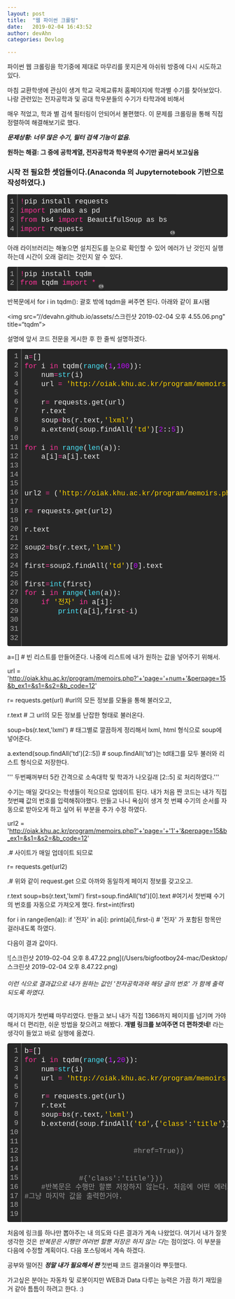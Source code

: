 ```yaml
---
layout: post
title:  "웹 파이썬 크롤링"
date:   2019-02-04 16:43:52
author: devAhn
categories: Devlog

---
```




파이썬 웹 크롤링을 학기중에 제대로 마무리를 못지은게 아쉬워 방중에 다시 시도하고 있다. 


마침 교환학생에 관심이 생겨 학교 국제교류처 홈페이지에 학과별 수기를 찾아보았다. 나랑 관련있는 전자공학과 및 공대 학우분들의 수기가 타학과에 비해서


매우 적었고, 학과 별 검색 필터링이 안되어서 불편했다. 이 문제를 크롤링을 통해 직접 정렬하여 해결해보기로 했다.






***문제상황: 너무 많은 수기, 필터 검색 기능이 없음.***

**원하는 해결: 그 중에 공학계열, 전자공학과 학우분의 수기만 골라서 보고싶음**




### 시작 전 필요한 셋업들이다.(Anaconda 의 Jupyternotebook 기반으로 작성하였다.)

<div class="colorscripter-code" style="color:#f0f0f0; font-family:Consolas, 'Liberation Mono', Menlo, Courier, monospace !important; position:relative !important; overflow:auto"><table class="colorscripter-code-table" style="margin:0; padding:0; border:none; background-color:#272727; border-radius:4px;" cellspacing="0" cellpadding="0"><tr><td style="padding:6px; border-right:2px solid #4f4f4f"><div style="margin:0; padding:0; word-break:normal; text-align:right; color:#aaa; font-family:Consolas, 'Liberation Mono', Menlo, Courier, monospace !important; line-height:130%"><div style="line-height:130%">1</div><div style="line-height:130%">2</div><div style="line-height:130%">3</div><div style="line-height:130%">4</div></div></td><td style="padding:6px 0"><div style="margin:0; padding:0; color:#f0f0f0; font-family:Consolas, 'Liberation Mono', Menlo, Courier, monospace !important; line-height:130%"><div style="padding:0 6px; white-space:pre; line-height:130%"><span style="color:#0086b3"></span><span style="color:#ff3399">!</span>pip&nbsp;install&nbsp;requests</div><div style="padding:0 6px; white-space:pre; line-height:130%"><span style="color:#ff3399">import</span>&nbsp;pandas&nbsp;as&nbsp;pd</div><div style="padding:0 6px; white-space:pre; line-height:130%"><span style="color:#ff3399">from</span>&nbsp;bs4&nbsp;<span style="color:#ff3399">import</span>&nbsp;BeautifulSoup&nbsp;as&nbsp;bs</div><div style="padding:0 6px; white-space:pre; line-height:130%"><span style="color:#ff3399">import</span>&nbsp;requests</div></div></td><td style="vertical-align:bottom; padding:0 2px 4px 0"><a href="http://colorscripter.com/info#e" target="_blank" style="text-decoration:none; color:white"><span style="font-size:9px; word-break:normal; background-color:#4f4f4f; color:white; border-radius:10px; padding:1px">cs</span></a></td></tr></table></div>




아래 라이브러리는 해놓으면 설치진도를 눈으로 확인할 수 있어 에러가 난 것인지 실행하는데 시간이 오래 걸리는 것인지 알 수 있다.




<div class="colorscripter-code" style="color:#f0f0f0; font-family:Consolas, 'Liberation Mono', Menlo, Courier, monospace !important; position:relative !important; overflow:auto"><table class="colorscripter-code-table" style="margin:0; padding:0; border:none; background-color:#272727; border-radius:4px;" cellspacing="0" cellpadding="0"><tr><td style="padding:6px; border-right:2px solid #4f4f4f"><div style="margin:0; padding:0; word-break:normal; text-align:right; color:#aaa; font-family:Consolas, 'Liberation Mono', Menlo, Courier, monospace !important; line-height:130%"><div style="line-height:130%">1</div><div style="line-height:130%">2</div></div></td><td style="padding:6px 0"><div style="margin:0; padding:0; color:#f0f0f0; font-family:Consolas, 'Liberation Mono', Menlo, Courier, monospace !important; line-height:130%"><div style="padding:0 6px; white-space:pre; line-height:130%"><span style="color:#0086b3"></span><span style="color:#ff3399">!</span>pip&nbsp;install&nbsp;tqdm</div><div style="padding:0 6px; white-space:pre; line-height:130%"><span style="color:#ff3399">from</span>&nbsp;tqdm&nbsp;<span style="color:#ff3399">import</span>&nbsp;<span style="color:#0086b3"></span><span style="color:#ff3399">*</span></div></div></td><td style="vertical-align:bottom; padding:0 2px 4px 0"><a href="http://colorscripter.com/info#e" target="_blank" style="text-decoration:none; color:white"><span style="font-size:9px; word-break:normal; background-color:#4f4f4f; color:white; border-radius:10px; padding:1px">cs</span></a></td></tr></table></div>

반복문에서 for i in tqdm(): 
괄호 밖에 tqdm을 써주면 된다. 아래와 같이 표시됌

<img src=“//devahn.github.io/assets/스크린샷 2019-02-04 오후 4.55.06.png" title=“tqdm”>



설명에 앞서 코드 전문을 게시한 후 한 줄씩 설명하겠다.

<div class="colorscripter-code" style="color:#f0f0f0; font-family:Consolas, 'Liberation Mono', Menlo, Courier, monospace !important; position:relative !important; overflow:auto"><table class="colorscripter-code-table" style="margin:0; padding:0; border:none; background-color:#272727; border-radius:4px;" cellspacing="0" cellpadding="0"><tr><td style="padding:6px; border-right:2px solid #4f4f4f"><div style="margin:0; padding:0; word-break:normal; text-align:right; color:#aaa; font-family:Consolas, 'Liberation Mono', Menlo, Courier, monospace !important; line-height:130%"><div style="line-height:130%">1</div><div style="line-height:130%">2</div><div style="line-height:130%">3</div><div style="line-height:130%">4</div><div style="line-height:130%">5</div><div style="line-height:130%">6</div><div style="line-height:130%">7</div><div style="line-height:130%">8</div><div style="line-height:130%">9</div><div style="line-height:130%">10</div><div style="line-height:130%">11</div><div style="line-height:130%">12</div><div style="line-height:130%">13</div><div style="line-height:130%">14</div><div style="line-height:130%">15</div><div style="line-height:130%">16</div><div style="line-height:130%">17</div><div style="line-height:130%">18</div><div style="line-height:130%">19</div><div style="line-height:130%">20</div><div style="line-height:130%">21</div><div style="line-height:130%">22</div><div style="line-height:130%">23</div><div style="line-height:130%">24</div><div style="line-height:130%">25</div><div style="line-height:130%">26</div><div style="line-height:130%">27</div><div style="line-height:130%">28</div><div style="line-height:130%">29</div><div style="line-height:130%">30</div><div style="line-height:130%">31</div><div style="line-height:130%">32</div></div></td><td style="padding:6px 0"><div style="margin:0; padding:0; color:#f0f0f0; font-family:Consolas, 'Liberation Mono', Menlo, Courier, monospace !important; line-height:130%"><div style="padding:0 6px; white-space:pre; line-height:130%">a<span style="color:#0086b3"></span><span style="color:#ff3399">=</span>[]</div><div style="padding:0 6px; white-space:pre; line-height:130%"><span style="color:#ff3399">for</span>&nbsp;i&nbsp;<span style="color:#ff3399">in</span>&nbsp;tqdm(<span style="color:#4be6fa">range</span>(<span style="color:#c10aff">1</span>,<span style="color:#c10aff">100</span>)):</div><div style="padding:0 6px; white-space:pre; line-height:130%">&nbsp;&nbsp;&nbsp;&nbsp;num<span style="color:#0086b3"></span><span style="color:#ff3399">=</span><span style="color:#4be6fa">str</span>(i)</div><div style="padding:0 6px; white-space:pre; line-height:130%">&nbsp;&nbsp;&nbsp;&nbsp;url&nbsp;<span style="color:#0086b3"></span><span style="color:#ff3399">=</span>&nbsp;<span style="color:#ffd500">'http://oiak.khu.ac.kr/program/memoirs.php?'</span><span style="color:#0086b3"></span><span style="color:#ff3399">+</span><span style="color:#ffd500">'page='</span><span style="color:#0086b3"></span><span style="color:#ff3399">+</span>num<span style="color:#0086b3"></span><span style="color:#ff3399">+</span><span style="color:#ffd500">'&amp;perpage=15&amp;b_ex1=&amp;s1=&amp;s2=&amp;b_code=12'</span></div><div style="padding:0 6px; white-space:pre; line-height:130%">&nbsp;&nbsp;&nbsp;&nbsp;</div><div style="padding:0 6px; white-space:pre; line-height:130%">&nbsp;&nbsp;&nbsp;&nbsp;r<span style="color:#0086b3"></span><span style="color:#ff3399">=</span>&nbsp;requests.get(url)</div><div style="padding:0 6px; white-space:pre; line-height:130%">&nbsp;&nbsp;&nbsp;&nbsp;r.text</div><div style="padding:0 6px; white-space:pre; line-height:130%">&nbsp;&nbsp;&nbsp;&nbsp;soup<span style="color:#0086b3"></span><span style="color:#ff3399">=</span>bs(r.text,<span style="color:#ffd500">'lxml'</span>)</div><div style="padding:0 6px; white-space:pre; line-height:130%">&nbsp;&nbsp;&nbsp;&nbsp;a.extend(soup.findAll(<span style="color:#ffd500">'td'</span>)[<span style="color:#c10aff">2</span>::<span style="color:#c10aff">5</span>])</div><div style="padding:0 6px; white-space:pre; line-height:130%">&nbsp;</div><div style="padding:0 6px; white-space:pre; line-height:130%"><span style="color:#ff3399">for</span>&nbsp;i&nbsp;<span style="color:#ff3399">in</span>&nbsp;<span style="color:#4be6fa">range</span>(<span style="color:#4be6fa">len</span>(a)):</div><div style="padding:0 6px; white-space:pre; line-height:130%">&nbsp;&nbsp;&nbsp;&nbsp;a[i]<span style="color:#0086b3"></span><span style="color:#ff3399">=</span>a[i].text</div><div style="padding:0 6px; white-space:pre; line-height:130%">&nbsp;</div><div style="padding:0 6px; white-space:pre; line-height:130%">&nbsp;&nbsp;&nbsp;&nbsp;</div><div style="padding:0 6px; white-space:pre; line-height:130%">&nbsp;&nbsp;&nbsp;&nbsp;</div><div style="padding:0 6px; white-space:pre; line-height:130%">url2&nbsp;<span style="color:#0086b3"></span><span style="color:#ff3399">=</span>&nbsp;(<span style="color:#ffd500">'http://oiak.khu.ac.kr/program/memoirs.php?'</span><span style="color:#0086b3"></span><span style="color:#ff3399">+</span><span style="color:#ffd500">'page='</span><span style="color:#0086b3"></span><span style="color:#ff3399">+</span><span style="color:#ffd500">'1'</span><span style="color:#0086b3"></span><span style="color:#ff3399">+</span><span style="color:#ffd500">'&amp;perpage=15&amp;b_ex1=&amp;s1=&amp;s2=&amp;b_code=12'</span>)</div><div style="padding:0 6px; white-space:pre; line-height:130%">&nbsp;</div><div style="padding:0 6px; white-space:pre; line-height:130%">r<span style="color:#0086b3"></span><span style="color:#ff3399">=</span>&nbsp;requests.get(url2)</div><div style="padding:0 6px; white-space:pre; line-height:130%">&nbsp;</div><div style="padding:0 6px; white-space:pre; line-height:130%">r.text</div><div style="padding:0 6px; white-space:pre; line-height:130%">&nbsp;</div><div style="padding:0 6px; white-space:pre; line-height:130%">soup2<span style="color:#0086b3"></span><span style="color:#ff3399">=</span>bs(r.text,<span style="color:#ffd500">'lxml'</span>)</div><div style="padding:0 6px; white-space:pre; line-height:130%">&nbsp;</div><div style="padding:0 6px; white-space:pre; line-height:130%">first<span style="color:#0086b3"></span><span style="color:#ff3399">=</span>soup2.findAll(<span style="color:#ffd500">'td'</span>)[<span style="color:#c10aff">0</span>].text</div><div style="padding:0 6px; white-space:pre; line-height:130%">&nbsp;</div><div style="padding:0 6px; white-space:pre; line-height:130%">first<span style="color:#0086b3"></span><span style="color:#ff3399">=</span><span style="color:#4be6fa">int</span>(first)</div><div style="padding:0 6px; white-space:pre; line-height:130%"><span style="color:#ff3399">for</span>&nbsp;i&nbsp;<span style="color:#ff3399">in</span>&nbsp;<span style="color:#4be6fa">range</span>(<span style="color:#4be6fa">len</span>(a)):</div><div style="padding:0 6px; white-space:pre; line-height:130%">&nbsp;&nbsp;&nbsp;&nbsp;<span style="color:#ff3399">if</span>&nbsp;<span style="color:#ffd500">'전자'</span>&nbsp;<span style="color:#ff3399">in</span>&nbsp;a[i]:</div><div style="padding:0 6px; white-space:pre; line-height:130%">&nbsp;&nbsp;&nbsp;&nbsp;&nbsp;&nbsp;&nbsp;&nbsp;<span style="color:#4be6fa">print</span>(a[i],first<span style="color:#0086b3"></span><span style="color:#ff3399">-</span>i)</div><div style="padding:0 6px; white-space:pre; line-height:130%">&nbsp;&nbsp;&nbsp;&nbsp;&nbsp;&nbsp;&nbsp;&nbsp;</div><div style="padding:0 6px; white-space:pre; line-height:130%">&nbsp;</div><div style="padding:0 6px; white-space:pre; line-height:130%">&nbsp;</div></div><div style="text-align:right; margin-top:-13px; margin-right:5px; font-size:9px; font-style:italic"><a href="http://colorscripter.com/info#e" target="_blank" style="color:#4f4f4f; text-decoration:none">Colored by Color Scripter</a></div></td><td style="vertical-align:bottom; padding:0 2px 4px 0"><a href="http://colorscripter.com/info#e" target="_blank" style="text-decoration:none; color:white"><span style="font-size:9px; word-break:normal; background-color:#4f4f4f; color:white; border-radius:10px; padding:1px">cs</span></a></td></tr></table></div>

a=[] # 빈 리스트를 만들어준다. 나중에 리스트에 내가 원하는 값을 넣어주기 위해서.

url = 'http://oiak.khu.ac.kr/program/memoirs.php?'+'page='+num+'&perpage=15&b_ex1=&s1=&s2=&b_code=12'
    
r= requests.get(url) #url의 모든 정보를 모듈을 통해 불러오고,

r.text # 그 url의 모든 정보를 난잡한 형태로 불러온다. 

soup=bs(r.text,'lxml') # 태그별로 깔끔하게 정리해서 lxml, html 형식으로 soup에 넣어준다.

a.extend(soup.findAll('td')[2::5]) # soup.findAll('td')는 td태그를 모두 불러와 리스트 형식으로 저장한다.


  ''' 두번째꺼부터 5칸 간격으로 소속대학 및 학과가 나오길래 [2::5] 로 처리하였다.'''
  
 수기는 매일 갖다오는 학생들이 적으므로 업데이트 된다. 내가 처음 짠 코드는 내가 직접 첫번쨰 값의 번호를 입력해줘야했다. 만들고 나니 욕심이 생겨 첫 번쨰 수기의 순서를 자동으로 받아오게 하고 싶어 뒤 부분을 추가 수정 하였다.
 
url2 = 'http://oiak.khu.ac.kr/program/memoirs.php?'+'page='+'1'+'&perpage=15&b_ex1=&s1=&s2=&b_code=12'
  
 .# 사이트가 매일 업데이트 되므로
  
r= requests.get(url2)

 .# 위와 같이 request.get 으로 아까와 동일하게 페이지 정보를 갖고오고.
 
r.text
soup=bs(r.text,'lxml')
first=soup.findAll('td')[0].text #여기서 첫번쨰 수기의 번호를 자동으로 가져오게 했다.
first=int(first)


for i in range(len(a)):
    if '전자' in a[i]:
        print(a[i],first-i) # '전자' 가 포함된 항목만 걸러내도록 하였다.
         
다음이 결과 값이다. 

![스크린샷 2019-02-04 오후 8.47.22.png](/Users/bigfootboy24-mac/Desktop/스크린샷 2019-02-04 오후 8.47.22.png)


        
 ###### 이런 식으로 결과값으로 내가 원하는 값인 '전자공학과와 해당 글의 번호' 가 함께 출력되도록 하였다.
 
 여기까지가 첫번쨰 마무리였다. 만들고 보니 내가 직접 1366까지 페이지를 넘기며 가야해서 더 편리한, 쉬운 방법을 찾으려고 해봤다. 
 **개별 링크를 보여주면 더 편하겟네!**
라는 생각이 들었고 바로 실행에 옮겼다.  
<div class="colorscripter-code" style="color:#f0f0f0; font-family:Consolas, 'Liberation Mono', Menlo, Courier, monospace !important; position:relative !important; overflow:auto"><table class="colorscripter-code-table" style="margin:0; padding:0; border:none; background-color:#272727; border-radius:4px;" cellspacing="0" cellpadding="0"><tr><td style="padding:6px; border-right:2px solid #4f4f4f"><div style="margin:0; padding:0; word-break:normal; text-align:right; color:#aaa; font-family:Consolas, 'Liberation Mono', Menlo, Courier, monospace !important; line-height:130%"><div style="line-height:130%">1</div><div style="line-height:130%">2</div><div style="line-height:130%">3</div><div style="line-height:130%">4</div><div style="line-height:130%">5</div><div style="line-height:130%">6</div><div style="line-height:130%">7</div><div style="line-height:130%">8</div><div style="line-height:130%">9</div><div style="line-height:130%">10</div><div style="line-height:130%">11</div><div style="line-height:130%">12</div><div style="line-height:130%">13</div><div style="line-height:130%">14</div><div style="line-height:130%">15</div><div style="line-height:130%">16</div><div style="line-height:130%">17</div><div style="line-height:130%">18</div><div style="line-height:130%">19</div></div></td><td style="padding:6px 0"><div style="margin:0; padding:0; color:#f0f0f0; font-family:Consolas, 'Liberation Mono', Menlo, Courier, monospace !important; line-height:130%"><div style="padding:0 6px; white-space:pre; line-height:130%">b<span style="color:#0086b3"></span><span style="color:#ff3399">=</span>[]</div><div style="padding:0 6px; white-space:pre; line-height:130%"><span style="color:#ff3399">for</span>&nbsp;i&nbsp;<span style="color:#ff3399">in</span>&nbsp;tqdm(<span style="color:#4be6fa">range</span>(<span style="color:#c10aff">1</span>,<span style="color:#c10aff">20</span>)):</div><div style="padding:0 6px; white-space:pre; line-height:130%">&nbsp;&nbsp;&nbsp;&nbsp;num<span style="color:#0086b3"></span><span style="color:#ff3399">=</span><span style="color:#4be6fa">str</span>(i)</div><div style="padding:0 6px; white-space:pre; line-height:130%">&nbsp;&nbsp;&nbsp;&nbsp;url&nbsp;<span style="color:#0086b3"></span><span style="color:#ff3399">=</span>&nbsp;<span style="color:#ffd500">'http://oiak.khu.ac.kr/program/memoirs.php?'</span><span style="color:#0086b3"></span><span style="color:#ff3399">+</span><span style="color:#ffd500">'page='</span><span style="color:#0086b3"></span><span style="color:#ff3399">+</span>num<span style="color:#0086b3"></span><span style="color:#ff3399">+</span><span style="color:#ffd500">'&amp;perpage=15&amp;b_ex1=&amp;s1=&amp;s2=&amp;b_code=12'</span></div><div style="padding:0 6px; white-space:pre; line-height:130%">&nbsp;&nbsp;&nbsp;&nbsp;</div><div style="padding:0 6px; white-space:pre; line-height:130%">&nbsp;&nbsp;&nbsp;&nbsp;r<span style="color:#0086b3"></span><span style="color:#ff3399">=</span>&nbsp;requests.get(url)</div><div style="padding:0 6px; white-space:pre; line-height:130%">&nbsp;&nbsp;&nbsp;&nbsp;r.text</div><div style="padding:0 6px; white-space:pre; line-height:130%">&nbsp;&nbsp;&nbsp;&nbsp;soup<span style="color:#0086b3"></span><span style="color:#ff3399">=</span>bs(r.text,<span style="color:#ffd500">'lxml'</span>)</div><div style="padding:0 6px; white-space:pre; line-height:130%">&nbsp;&nbsp;&nbsp;&nbsp;b.extend(soup.findAll(<span style="color:#ffd500">'td'</span>,{<span style="color:#ffd500">'class'</span>:<span style="color:#ffd500">'title'</span>}))</div><div style="padding:0 6px; white-space:pre; line-height:130%">&nbsp;&nbsp;&nbsp;&nbsp;&nbsp;&nbsp;&nbsp;&nbsp;&nbsp;&nbsp;&nbsp;&nbsp;&nbsp;&nbsp;&nbsp;&nbsp;&nbsp;</div><div style="padding:0 6px; white-space:pre; line-height:130%">&nbsp;</div><div style="padding:0 6px; white-space:pre; line-height:130%">&nbsp;&nbsp;&nbsp;&nbsp;&nbsp;&nbsp;&nbsp;&nbsp;&nbsp;&nbsp;&nbsp;&nbsp;&nbsp;&nbsp;&nbsp;&nbsp;&nbsp;&nbsp;&nbsp;&nbsp;&nbsp;&nbsp;&nbsp;&nbsp;&nbsp;&nbsp;<span style="color:#999999">#href=True))</span></div><div style="padding:0 6px; white-space:pre; line-height:130%">&nbsp;&nbsp;&nbsp;&nbsp;&nbsp;&nbsp;&nbsp;&nbsp;&nbsp;&nbsp;&nbsp;&nbsp;&nbsp;&nbsp;&nbsp;&nbsp;&nbsp;</div><div style="padding:0 6px; white-space:pre; line-height:130%">&nbsp;&nbsp;&nbsp;&nbsp;&nbsp;&nbsp;&nbsp;&nbsp;&nbsp;&nbsp;&nbsp;&nbsp;&nbsp;&nbsp;&nbsp;&nbsp;&nbsp;&nbsp;&nbsp;&nbsp;&nbsp;&nbsp;&nbsp;&nbsp;&nbsp;&nbsp;</div><div style="padding:0 6px; white-space:pre; line-height:130%">&nbsp;&nbsp;&nbsp;&nbsp;&nbsp;&nbsp;&nbsp;&nbsp;&nbsp;&nbsp;&nbsp;&nbsp;&nbsp;<span style="color:#999999">#{'class':'title'}))</span></div><div style="padding:0 6px; white-space:pre; line-height:130%">&nbsp;&nbsp;&nbsp;&nbsp;<span style="color:#999999">#반복문은&nbsp;수행만&nbsp;할뿐&nbsp;저장하지&nbsp;않는다.&nbsp;처음에&nbsp;어떤&nbsp;에러가&nbsp;생겼었는지&nbsp;잘생각해보기&nbsp;반복만&nbsp;하고&nbsp;저장은&nbsp;안하니까</span></div><div style="padding:0 6px; white-space:pre; line-height:130%"><span style="color:#999999">#그냥&nbsp;마지막&nbsp;값을&nbsp;출력한거야.&nbsp;</span></div><div style="padding:0 6px; white-space:pre; line-height:130%">&nbsp;</div><div style="padding:0 6px; white-space:pre; line-height:130%">&nbsp;</div></div><div style="text-align:right; margin-top:-13px; margin-right:5px; font-size:9px; font-style:italic"><a href="http://colorscripter.com/info#e" target="_blank" style="color:#4f4f4f; text-decoration:none">Colored by Color Scripter</a></div></td><td style="vertical-align:bottom; padding:0 2px 4px 0"><a href="http://colorscripter.com/info#e" target="_blank" style="text-decoration:none; color:white"><span style="font-size:9px; word-break:normal; background-color:#4f4f4f; color:white; border-radius:10px; padding:1px">cs</span></a></td></tr></table></div>
 
 
 처음에 링크를 하나만 뽑아주는 내 의도와 다른 결과가 계속 나왔었다. 여기서 내가 잘못 생각한 것은 *반복문은 시행만 여러번 할뿐 저장은 하지 않는 다*는 점이었다. 이 부분을 다음에 수정할 계획이다. 다음 포스팅에서 계속 하겠다. 
 
 공부와 떨어진 ***정말 내가 필요해서 짠*** 첫번째 코드 결과물이라 뿌듯했다. 
 
 가고싶은 분야는 자동차 및 로봇이지만 WEB과 Data 다루는 능력은 가끔 하기 재밌을 거 같아 틈틈이 하려고 한다. :)
